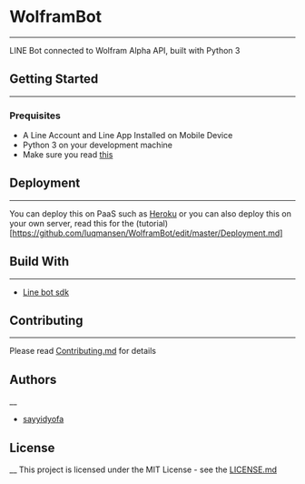 # WolframBot
___
LINE Bot connected to Wolfram Alpha API, built with Python 3

## Getting Started
___
### Prequisites
-  A Line Account and Line App Installed on Mobile Device
- Python 3 on your development machine
- Make sure you read [this](https://developers.line.biz/en/docs/messaging-api/getting-started/)

## Deployment
___
 You can deploy this on PaaS such as [Heroku](https://www.heroku.com/) or you can also deploy this on your own server, read this for the (tutorial)[https://github.com/luqmansen/WolframBot/edit/master/Deployment.md]


## Build With
___
- [Line bot sdk](https://github.com/line/line-bot-sdk-python)


## Contributing
___
Please read [Contributing.md](https://github.com/luqmansen/WolframBot/edit/master/Deployment.md) for  details 


## Authors
__
- [sayyidyofa](github.com/sayyidyofa)


## License
__ 
This project is licensed under the MIT License - see the [LICENSE.md](https://github.com/luqmansen/WolframBot/edit/master/LICENSE.md)
